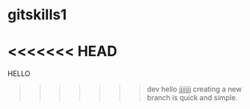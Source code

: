 # gitskills1
<<<<<<< HEAD
=======
HELLO
>>>>>>> dev
hello
jjjjjjj
creating a new branch is quick and simple.
